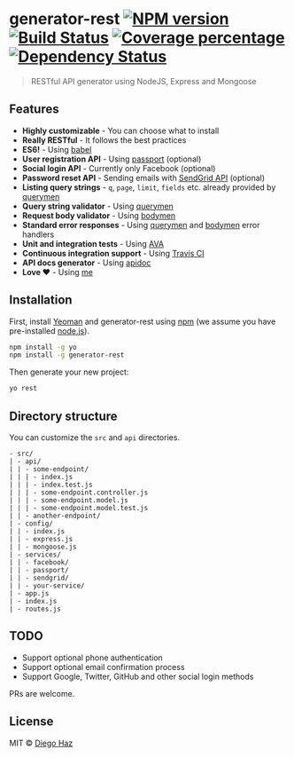 # generator-rest [![NPM version][npm-image]][npm-url] [![Build Status][travis-image]][travis-url] [![Coverage percentage][coveralls-image]][coveralls-url] [![Dependency Status][daviddm-image]][daviddm-url]
> RESTful API generator using NodeJS, Express and Mongoose

## Features

 - **Highly customizable** - You can choose what to install
 - **Really RESTful** - It follows the best practices
 - **ES6!** - Using [babel](https://babeljs.io/)
 - **User registration API** - Using [passport](http://passportjs.org/) (optional)
 - **Social login API** - Currently only Facebook (optional)
 - **Password reset API** - Sending emails with [SendGrid API](https://sendgrid.com/docs/API_Reference/index.html) (optional)
 - **Listing query strings** - `q`, `page`, `limit`, `fields` etc. already provided by [querymen](https://github.com/diegohaz/querymen)
 - **Query string validator** - Using [querymen](https://github.com/diegohaz/querymen)
 - **Request body validator** - Using [bodymen](https://github.com/diegohaz/bodymen)
 - **Standard error responses** - Using [querymen](https://github.com/diegohaz/querymen) and [bodymen](https://github.com/diegohaz/bodymen) error handlers
 - **Unit and integration tests** - Using [AVA](https://github.com/avajs/ava)
 - **Continuous integration support** - Using [Travis CI](https://travis-ci.org/)
 - **API docs generator** - Using [apidoc](http://apidocjs.com/)
 - **Love ♥** - Using [me](https://github.com/diegohaz)

## Installation

First, install [Yeoman](http://yeoman.io) and generator-rest using [npm](https://www.npmjs.com/) (we assume you have pre-installed [node.js](https://nodejs.org/)).

```bash
npm install -g yo
npm install -g generator-rest
```

Then generate your new project:

```bash
yo rest
```

## Directory structure

You can customize the `src` and `api` directories.

```
- src/
| - api/
| | - some-endpoint/
| | | - index.js
| | | - index.test.js
| | | - some-endpoint.controller.js
| | | - some-endpoint.model.js
| | | - some-endpoint.model.test.js
| | - another-endpoint/
| - config/
| | - index.js
| | - express.js
| | - mongoose.js
| - services/
| | - facebook/
| | - passport/
| | - sendgrid/
| | - your-service/
| - app.js
| - index.js
| - routes.js
```

## TODO

- Support optional phone authentication
- Support optional email confirmation process
- Support Google, Twitter, GitHub and other social login methods

PRs are welcome.

## License

MIT © [Diego Haz](https://github.com/diegohaz)


[npm-image]: https://badge.fury.io/js/generator-rest.svg
[npm-url]: https://npmjs.org/package/generator-rest
[travis-image]: https://travis-ci.org/diegohaz/generator-rest.svg?branch=master
[travis-url]: https://travis-ci.org/diegohaz/generator-rest
[daviddm-image]: https://david-dm.org/diegohaz/generator-rest.svg?theme=shields.io
[daviddm-url]: https://david-dm.org/diegohaz/generator-rest
[coveralls-image]: https://coveralls.io/repos/diegohaz/generator-rest/badge.svg
[coveralls-url]: https://coveralls.io/r/diegohaz/generator-rest
